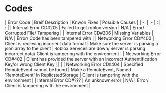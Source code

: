 # Codes

| Error Code | Breif Description | Knwon Fixes | Possible Causes |
| -: | :- | : | : |
| Internal Error CD#205 | Failed to get roblox version | N/A | Error/ Corrupted File/ Tampering |
| Internal Error CD#206 | Missing Variables | N/A | Error/ Code has been tampered with |
| Networking Error CD#400 | Client is recieving incorrect data format | Make sure the server is parsing a json array to the client | Roblox Services are down/ Server is parsing incorrect data/ Client is tampering with the environment |
| Networking Error CD#402 | Client has provided the server with an incorrect Authentification Key/or wrong Client Key |  |  |
| Networking Error CD#404 | Specified RemoteEvent cannot be found | Make a RemoteEvent, Named 'RemoteEvent' in ReplicatedStorage | Client is tampering with the environment |
| Internal Error CD#??? | An unknown error | N/A | Error/ Client is tampering with the environment |

